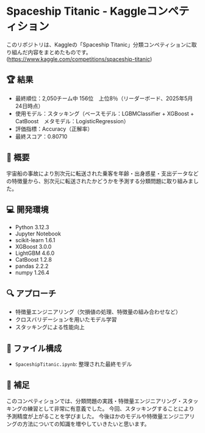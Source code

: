 # Spaceship Titanic - Kaggleコンペティション

このリポジトリは、Kaggleの「Spaceship Titanic」分類コンペティションに取り組んだ内容をまとめたものです。
(https://www.kaggle.com/competitions/spaceship-titanic)

## 🏆 結果
- 最終順位：2,050チーム中 156位　上位8％（リーダーボード、2025年5月24日時点）
- 使用モデル：スタッキング（ベースモデル：LGBMClassifier + XGBoost + CatBoost　メタモデル：LogisticRegression）
- 評価指標：Accuracy（正解率）
- 最終スコア：0.80710

## 📄 概要
宇宙船の事故により別次元に転送された乗客を年齢・出身惑星・支出データなどの特徴量から、別次元に転送されたかどうかを予測する分類問題に取り組みました。

## 💻 開発環境
- Python 3.12.3
- Jupyter Notebook
- scikit-learn 1.6.1
- XGBoost 3.0.0
- LightGBM 4.6.0
- CatBoost 1.2.8
- pandas 2.2.2
- numpy  1.26.4

## 🔍 アプローチ
- 特徴量エンジニアリング（欠損値の処理、特徴量の組み合わせなど）
- クロスバリデーションを用いたモデル学習
- スタッキングによる性能向上

## 📁 ファイル構成
- `SpaceshipTitanic.ipynb`: 整理された最終モデル

## 📝 補足
このコンペティションでは、分類問題の実践・特徴量エンジニアリング・スタッキングの練習として非常に有意義でした。
今回、スタッキングすることにより予測精度が上がることを学びました。
今後ほかのモデルや特徴量エンジニアリングの方法についての知識を増やしていきたいと思います。
